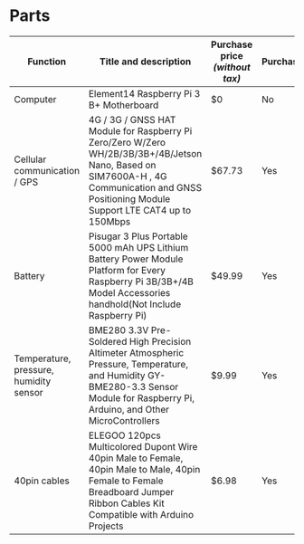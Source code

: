 # Parts

| Function                               | Title and description                                        | Purchase price *(without tax)* | Purchased? | Purchase date | Amazon link                                                  |
| -------------------------------------- | ------------------------------------------------------------ | ------------------------------ | ---------- | ------------- | ------------------------------------------------------------ |
| Computer                               | Element14 Raspberry Pi 3 B+ Motherboard                      | $0                             | No         | N/A           | https://www.amazon.com/ELEMENT-Element14-Raspberry-Pi-Motherboard/dp/B07BDR5PDW |
| Cellular communication / GPS           | 4G / 3G / GNSS HAT Module for Raspberry Pi Zero/Zero W/Zero WH/2B/3B/3B+/4B/Jetson Nano, Based on SIM7600A-H , 4G Communication and GNSS Positioning Module Support LTE CAT4 up to 150Mbps | $67.73                         | Yes        | 8/10/2023     | https://www.amazon.com/gp/product/B07PLTP3M6                 |
| Battery                                | Pisugar 3 Plus Portable 5000 mAh UPS Lithium Battery Power Module Platform for Every Raspberry Pi 3B/3B+/4B Model Accessories handhold(Not Include Raspberry Pi) | $49.99                         | Yes        | 8/11/2023     | https://www.amazon.com/gp/product/B09MJ876FW                 |
| Temperature, pressure, humidity sensor | BME280 3.3V Pre-Soldered High Precision Altimeter Atmospheric Pressure, Temperature, and Humidity GY-BME280-3.3 Sensor Module for Raspberry Pi, Arduino, and Other MicroControllers | $9.99                          | Yes        | 8/11/2023     | https://www.amazon.com/gp/product/B0BQFV883T                 |
| 40pin cables                           | ELEGOO 120pcs Multicolored Dupont Wire 40pin Male to Female, 40pin Male to Male, 40pin Female to Female Breadboard Jumper Ribbon Cables Kit Compatible with Arduino Projects | $6.98                          | Yes        | 8/13/2023     | https://www.amazon.com/gp/product/B01EV70C78                 |
